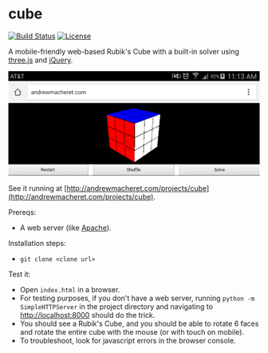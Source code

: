 # cube

[![Build Status](https://travis-ci.org/andrewmacheret/cube.svg?branch=master)](https://travis-ci.org/andrewmacheret/cube) [![License](https://img.shields.io/badge/license-MIT-lightgray.svg)](https://github.com/andrewmacheret/cube/blob/master/LICENSE.md)

A mobile-friendly web-based Rubik's Cube with a built-in solver using [three.js](http://threejs.org/) and [jQuery](https://jquery.com/).

![Cube image](www/cube2.png?raw=true "Cube image")

See it running at [http://andrewmacheret.com/projects/cube](http://andrewmacheret.com/projects/cube).

Prereqs:
* A web server (like [Apache](https://httpd.apache.org/)).

Installation steps:
* `git clone <clone url>`

Test it:
* Open `index.html` in a browser.
 * For testing purposes, if you don't have a web server, running `python -m SimpleHTTPServer` in the project directory and navigating to [http://localhost:8000](http://localhost:8000) should do the trick.
* You should see a Rubik's Cube, and you should be able to rotate 6 faces and rotate the entire cube with the mouse (or with touch on mobile).
* To troubleshoot, look for javascript errors in the browser console.
